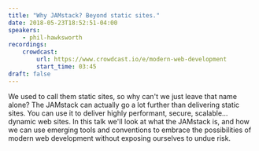 ```yaml
---
title: "Why JAMstack? Beyond static sites."
date: 2018-05-23T18:52:51-04:00
speakers:
    - phil-hawksworth
recordings:
    crowdcast:
        url: https://www.crowdcast.io/e/modern-web-development
        start_time: 03:45
draft: false
---
```


We used to call them static sites, so why can't we just leave that name alone? The JAMstack can actually go a lot further than delivering static sites. You can use it to deliver highly performant, secure, scalable... dynamic web sites. In this talk we'll look at what the JAMstack is, and how we can use emerging tools and conventions to embrace the possibilities of modern web development without exposing ourselves to undue risk.